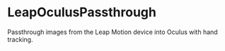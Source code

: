 LeapOculusPassthrough
=====================

Passthrough images from the Leap Motion device into Oculus with hand tracking.
